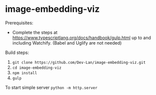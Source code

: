 # image-embedding-viz

Prerequisites:
- Complete the steps at https://www.typescriptlang.org/docs/handbook/gulp.html up to and including Watchify. (Babel and Uglify are not needed)

Build steps:
1. `git clone https://github.com/Dev-Lan/image-embedding-viz.git`
2. `cd image-embedding-viz`
3. `npm install`
4. `gulp`


To start simple server
`python -m http.server`
